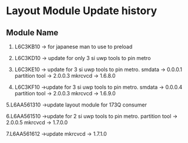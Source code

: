 # Layout Module Update history
## Module Name
1. L6C3KB10
	-> for japanese man to use to preload
2. L6C3KD10
	-> update for only 3 si uwp tools to pin metro
	
3. L6C3KE10
	-> update for 3 si uwp tools to pin metro.
		smdata -> 0.0.0.1
		partition tool -> 2.0.0.3
		mkrcvcd -> 1.6.8.0

4. L6C3KF10
	->update for 3 si uwp tools to pin metro.
		smdata -> 0.0.0.4
		partition tool -> 2.0.0.3
		mkrcvcd -> 1.6.9.0

5.L6AA561310
	->update layout module for 173Q consumer

6.L6AA561510
	->update for 2 si uwp tools to pin metro.
		partition tool -> 2.0.0.5
		mkrcvcd -> 1.7.0.0

7.L6AA561612
	->update mkrcvcd -> 1.7.1.0